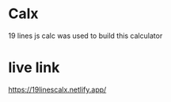 # Calx
19 lines js calc was used to build this calculator
# live link
https://19linescalx.netlify.app/
